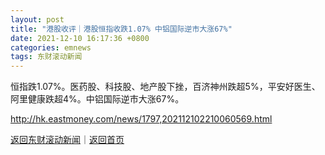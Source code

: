 ```yaml
---
layout: post
title: "港股收评｜港股恒指收跌1.07% 中铝国际逆市大涨67%"
date: 2021-12-10 16:17:36 +0800
categories: emnews
tags: 东财滚动新闻
---
```


恒指跌1.07%。医药股、科技股、地产股下挫，百济神州跌超5%，平安好医生、阿里健康跌超4%。中铝国际逆市大涨67%。

<http://hk.eastmoney.com/news/1797,202112102210060569.html>

[返回东财滚动新闻](//finews.withounder.com/emnews/)｜[返回首页](//finews.withounder.com/)
